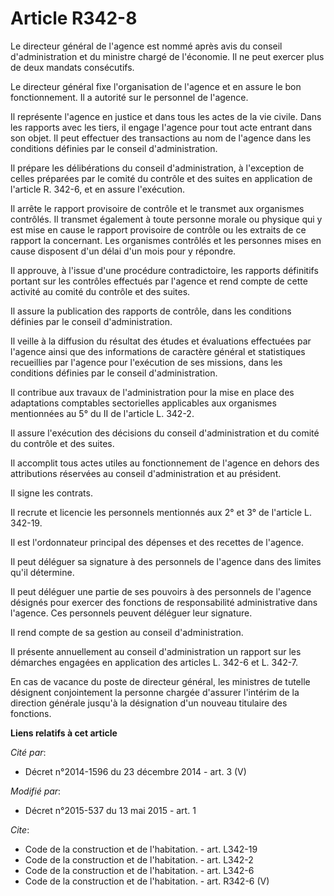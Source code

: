 # Article R342-8

Le directeur général de l'agence est nommé après avis du conseil d'administration et du ministre chargé de l'économie. Il ne
peut exercer plus de deux mandats consécutifs. 

Le directeur général fixe l'organisation de l'agence et en assure le bon fonctionnement. Il a autorité sur le personnel de
l'agence. 

Il représente l'agence en justice et dans tous les actes de la vie civile. Dans les rapports avec les tiers, il engage
l'agence pour tout acte entrant dans son objet. Il peut effectuer des transactions au nom de l'agence dans les conditions
définies par le conseil d'administration. 

Il prépare les délibérations du conseil d'administration, à l'exception de celles préparées par le comité du contrôle et des
suites en application de l'article R. 342-6, et en assure l'exécution. 

Il arrête le rapport provisoire de contrôle et le transmet aux organismes contrôlés. Il transmet également à toute personne
morale ou physique qui y est mise en cause le rapport provisoire de contrôle ou les extraits de ce rapport la concernant. Les
organismes contrôlés et les personnes mises en cause disposent d'un délai d'un mois pour y répondre.  

Il approuve, à l'issue d'une procédure contradictoire, les rapports définitifs portant sur les contrôles effectués par
l'agence et rend compte de cette activité au comité du contrôle et des suites. 

Il assure la publication des rapports de contrôle, dans les conditions définies par le conseil d'administration. 

Il veille à la diffusion du résultat des études et évaluations effectuées par l'agence ainsi que des informations de
caractère général et statistiques recueillies par l'agence pour l'exécution de ses missions, dans les conditions définies par
le conseil d'administration. 

Il contribue aux travaux de l'administration pour la mise en place des adaptations comptables sectorielles applicables aux
organismes mentionnées au 5° du II de l'article L. 342-2. 

Il assure l'exécution des décisions du conseil d'administration et du comité du contrôle et des suites. 

Il accomplit tous actes utiles au fonctionnement de l'agence en dehors des attributions réservées au conseil d'administration
et au président. 

Il signe les contrats. 

Il recrute et licencie les personnels mentionnés aux 2° et 3° de l'article L. 342-19. 

Il est l'ordonnateur principal des dépenses et des recettes de l'agence. 

Il peut déléguer sa signature à des personnels de l'agence dans des limites qu'il détermine. 

Il peut déléguer une partie de ses pouvoirs à des personnels de l'agence désignés pour exercer des fonctions de
responsabilité administrative dans l'agence. Ces personnels peuvent déléguer leur signature. 

Il rend compte de sa gestion au conseil d'administration. 

Il présente annuellement au conseil d'administration un rapport sur les démarches engagées en application des articles L.
342-6 et L. 342-7.

En cas de vacance du poste de directeur général, les ministres de tutelle désignent conjointement la personne chargée
d'assurer l'intérim de la direction générale jusqu'à la désignation d'un nouveau titulaire des fonctions.

**Liens relatifs à cet article**

_Cité par_:

  - Décret n°2014-1596 du 23 décembre 2014 - art. 3 (V)

_Modifié par_:

  - Décret n°2015-537 du 13 mai 2015 - art. 1

_Cite_:

  - Code de la construction et de l'habitation. - art. L342-19
  - Code de la construction et de l'habitation. - art. L342-2
  - Code de la construction et de l'habitation. - art. L342-6
  - Code de la construction et de l'habitation. - art. R342-6 (V)
